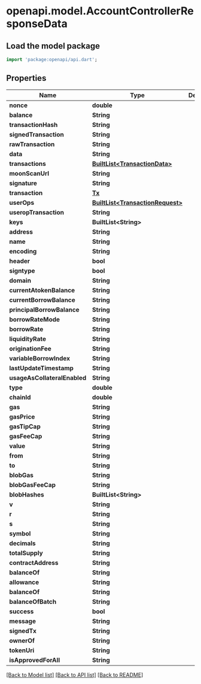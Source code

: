 # openapi.model.AccountControllerResponseData

## Load the model package

```dart
import 'package:openapi/api.dart';
```

## Properties

| Name                         | Type                                                        | Description | Notes       |
| ---------------------------- | ----------------------------------------------------------- | ----------- | ----------- |
| **nonce**                    | **double**                                                  |             |             |
| **balance**                  | **String**                                                  |             |             |
| **transactionHash**          | **String**                                                  |             | \[optional] |
| **signedTransaction**        | **String**                                                  |             | \[optional] |
| **rawTransaction**           | **String**                                                  |             | \[optional] |
| **data**                     | **String**                                                  |             |             |
| **transactions**             | [**BuiltList\<TransactionData>**](transactiondata.md)       |             | \[optional] |
| **moonScanUrl**              | **String**                                                  |             | \[optional] |
| **signature**                | **String**                                                  |             | \[optional] |
| **transaction**              | [**Tx**](tx.md)                                             |             | \[optional] |
| **userOps**                  | [**BuiltList\<TransactionRequest>**](transactionrequest.md) |             | \[optional] |
| **useropTransaction**        | **String**                                                  |             | \[optional] |
| **keys**                     | **BuiltList\<String>**                                      |             | \[optional] |
| **address**                  | **String**                                                  |             |             |
| **name**                     | **String**                                                  |             | \[optional] |
| **encoding**                 | **String**                                                  |             | \[optional] |
| **header**                   | **bool**                                                    |             | \[optional] |
| **signtype**                 | **bool**                                                    |             | \[optional] |
| **domain**                   | **String**                                                  |             |             |
| **currentAtokenBalance**     | **String**                                                  |             |             |
| **currentBorrowBalance**     | **String**                                                  |             |             |
| **principalBorrowBalance**   | **String**                                                  |             |             |
| **borrowRateMode**           | **String**                                                  |             |             |
| **borrowRate**               | **String**                                                  |             |             |
| **liquidityRate**            | **String**                                                  |             |             |
| **originationFee**           | **String**                                                  |             |             |
| **variableBorrowIndex**      | **String**                                                  |             |             |
| **lastUpdateTimestamp**      | **String**                                                  |             |             |
| **usageAsCollateralEnabled** | **String**                                                  |             |             |
| **type**                     | **double**                                                  |             | \[optional] |
| **chainId**                  | **double**                                                  |             | \[optional] |
| **gas**                      | **String**                                                  |             | \[optional] |
| **gasPrice**                 | **String**                                                  |             | \[optional] |
| **gasTipCap**                | **String**                                                  |             | \[optional] |
| **gasFeeCap**                | **String**                                                  |             | \[optional] |
| **value**                    | **String**                                                  |             | \[optional] |
| **from**                     | **String**                                                  |             | \[optional] |
| **to**                       | **String**                                                  |             | \[optional] |
| **blobGas**                  | **String**                                                  |             | \[optional] |
| **blobGasFeeCap**            | **String**                                                  |             | \[optional] |
| **blobHashes**               | **BuiltList\<String>**                                      |             | \[optional] |
| **v**                        | **String**                                                  |             | \[optional] |
| **r**                        | **String**                                                  |             | \[optional] |
| **s**                        | **String**                                                  |             | \[optional] |
| **symbol**                   | **String**                                                  |             | \[optional] |
| **decimals**                 | **String**                                                  |             | \[optional] |
| **totalSupply**              | **String**                                                  |             | \[optional] |
| **contractAddress**          | **String**                                                  |             | \[optional] |
| **balanceOf**                | **String**                                                  |             | \[optional] |
| **allowance**                | **String**                                                  |             | \[optional] |
| **balanceOf**                | **String**                                                  |             | \[optional] |
| **balanceOfBatch**           | **String**                                                  |             | \[optional] |
| **success**                  | **bool**                                                    |             |             |
| **message**                  | **String**                                                  |             |             |
| **signedTx**                 | **String**                                                  |             | \[optional] |
| **ownerOf**                  | **String**                                                  |             | \[optional] |
| **tokenUri**                 | **String**                                                  |             | \[optional] |
| **isApprovedForAll**         | **String**                                                  |             | \[optional] |

[\[Back to Model list\]](./#documentation-for-models) [\[Back to API list\]](./#documentation-for-api-endpoints) [\[Back to README\]](./)
